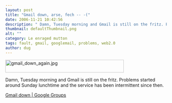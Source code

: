 ```yaml
---
layout: post
title: "Gmail down, arse, fech -- -("
date: 2006-11-21 10:42:56
description: " Damn, Tuesday morning and Gmail is still on the fritz. Problems started around Sunday lunchtime and the service has been intermittent since then. Gmail down | Google Groups&#8230;"
thumbnail: defaultThumbnail.png
alt: ""
category: Le enraged mutton
tags: fault, gmail, googlemail, problems, web2.0
author: dug
---
```


<p><img alt="gmail_down_again.jpg" src="http://www.donkeyontheedge.com/i/gmail_down_again.jpg" width="370" height="40" /></p>

<p>Damn, Tuesday morning and Gmail is still on the fritz. Problems started around Sunday lunchtime and the service has been intermittent since then.</p>

<p><a title="Gmail down | Google Groups" href="http://groups-beta.google.com/group/Gmail-down/browse_thread/thread/b35dba139d6f0e5d">Gmail down | Google Groups</a></p>
